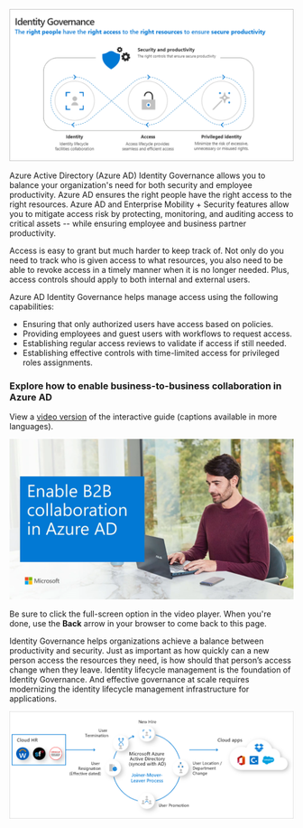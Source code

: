 ![identity governance](../media/identity-governance.png)

Azure Active Directory (Azure AD) Identity Governance allows you to balance your organization's need for both security and employee productivity. Azure AD ensures the right people have the right access to the right resources. Azure AD and Enterprise Mobility + Security features allow you to mitigate access risk by protecting, monitoring, and auditing access to critical assets -- while ensuring employee and business partner productivity.

Access is easy to grant but much harder to keep track of. Not only do you need to track who is given access to what resources, you also need to be able to revoke access in a timely manner when it is no longer needed. Plus, access controls should apply to both internal and external users.

Azure AD Identity Governance helps manage access using the following capabilities:

- Ensuring that only authorized users have access based on policies.
- Providing employees and guest users with workflows to request access.
- Establishing regular access reviews to validate if access if still needed.
- Establishing effective controls with time-limited access for privileged roles assignments.

### Explore how to enable business-to-business collaboration in Azure AD

View a [video version](https://www.microsoft.com/videoplayer/embed/RE4ChU3) of the interactive guide (captions available in more languages).

<a href="https://mslearn.cloudguides.com/en-us/guides/Enable%20B2B%20Collaboration%20in%20Azure%20AD">![Enable B2B Collaboration with Azure AD](../media/interactive-enable-b2b-collaboration.png)</a>  

Be sure to click the full-screen option in the video player. When you're done, use the **Back** arrow in your browser to come back to this page. 

Identity Governance helps organizations achieve a balance between productivity and security.  Just as important as how quickly can a new person access the resources they need, is how should that person’s access change when they leave. Identity lifecycle management is the foundation of Identity Governance. And effective governance at scale requires modernizing the identity lifecycle management infrastructure for applications.

![User access lifecycle](../media/user-access-lifecycle.png)
